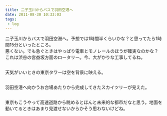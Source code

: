 ```yaml
---
title: 二子玉川からバスで羽田空港へ
date: 2011-08-30 10:33:03
tags: 
 - log
---
```


二子玉川からバスで羽田空港へ。予想では1時間半くらいかな？と思ってたら1時間15分といったところ。<br>
悪くない。でも急ぐときはやっぱり電車とモノレールのほうが確実なのかな？<br>
これは渋谷の宮益坂方面のロータリー。今、大がかりな工事してるね。

<img src="http://farm7.static.flickr.com/6077/6095740795_037dc7fb9f.jpg" alt="" />

天気がいいときの東京タワーは空を背景に映える。

<img src="http://farm7.static.flickr.com/6081/6095744745_5432f1f246.jpg" alt="" />

羽田空港へ向かうお台場あたりから完成してきたスカイツリーが見えた。

<img src="http://farm7.static.flickr.com/6067/6096291896_091dbefe59.jpg" alt="" />

東京もこうやって高速道路から眺めるとほんと未来的な都市だなと思う。地面を動いてるときはあまり見渡せないからかそう思わないけどね。
